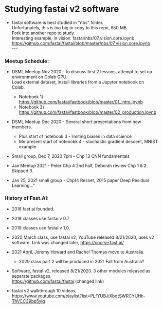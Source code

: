 # Studying fastai v2 software 
  
  * fastai software is best studied in "nbs" folder.  
    Unfortunately, this is too big to copy to this repo, 650 MB.  
    Fork into another repo to study.  
      Interesting example, in vision: fastai/nbs/07_vision.core.ipynb  
      https://github.com/fastai/fastai/blob/master/nbs/07_vision.core.ipynb  
      \-\-\-   
  
### Meetup Schedule:    
  
  * DSML Meetup Nov 2020 - to discuss first 2 lessons, attempt to set up environment on Colab GPU.  
    Load external dataset, install libraries from a Jupyter notebook on Colab.  
      * Notebook 1)  https://github.com/fastai/fastbook/blob/master/01_intro.ipynb  
      * Notebook 2)  https://github.com/fastai/fastbook/blob/master/02_production.ipynb  
      
  * DSML Meetup Dec 2020 - Several short presentations from new members.  
     * Plus start of notebook 3 - limiting biases in data science  
     * Me present start of noteoobk 4 - stochastic gradient descent, MNIST example  
     
  * Small group, Dec 7, 2020 7pm - Chp 13 CNN fundamentals   
     
  * Jan Meetup 2021 - Peter Chp 4 2nd half, Deborah review Chp 1 & 2. Skipped 3.   

  * Jan 25, 2021 small group - Chp14 Resnet, 2015 paper Deep Residual Learning..."  

### History of Fast.AI:

  * 2016 fast.ai founded.  
  * 2018 classes use fastai v 0.7   
  * 2019 classes use fastai v 1.0,    
  * 2020 March class, use fastai v2, YouTube released 8/21/2020, uses v2 software. 
    Link was changed later, https://course.fast.ai/
  * 2021 April, Jeremy Howard and Rachel Thomas move to Australia. 
      - 2020 class part 2 will be produced in 2021 Fall from Australia?  

  * Software, fastai v2, released 8/21/2020. 
    3 other modules released as separate packages.    
    https://github.com/fastai/fastai  (changed link)  

  * fastai v2 walkthrough 10 videos,  
    https://www.youtube.com/playlist?list=PLfYUBJiXbdtSWRCYUHh-ThVCC39bp5yiq  


